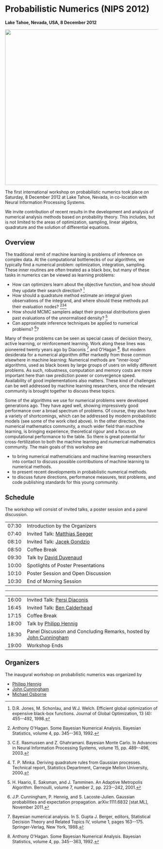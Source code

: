 # Probabilistic Numerics (NIPS 2012)

**Lake Tahoe, Nevada, USA, 8 December 2012**

<img src="../../_static/img/meetings/PASCAL2.png" width="512" align="center">

The first international workshop on probabilistic numerics took place on Saturday, 8 December 2012 at Lake Tahoe, Nevada, in co-location with Neural Information Processing Systems.

We invite contribution of recent results in the development and analysis of numerical analysis methods based on probability theory. This includes, but is not limited to the areas of optimization, sampling, linear algebra, quadrature and the solution of differential equations.

## Overview

The traditional remit of machine learning is problems of inference on complex data. At the computational bottlenecks of our algorithms, we typically find a numerical problem: optimization, integration, sampling. These inner routines are often treated as a black box, but many of these tasks in numerics can be viewed as learning problems:

- How can optimizers learn about the objective function, and how should they update their search direction? [^1]
- How should a quadrature method estimate an integral given observations of the integrand, and where should these methods put their evaluation nodes? [^2][^3][^4]
- How should MCMC samplers adapt their proposal distributions given past evaluations of the unnormalised density? [^5]
- Can approximate inference techniques be applied to numerical problems? [^6]?

Many of these problems can be seen as special cases of decision theory, active learning, or reinforcement learning. Work along these lines was pioneered twenty years ago by Diaconis [^7] and O'Hagan [^2]. But modern desiderata for a numerical algorithm differ markedly from those common elsewhere in machine learning: Numerical methods are "inner-loop" algorithms, used as black boxes by large groups of users on wildly different problems. As such, robustness, computation and memory costs are more important here than raw prediction power or convergence speed. Availability of good implementations also matters. These kind of challenges can be well addressed by machine learning researchers, once the relevant community is brought together to discuss these topics.

Some of the algorithms we use for numerical problems were developed generations ago. They have aged well, showing impressively good performance over a broad spectrum of problems. Of course, they also have a variety of shortcomings, which can be addressed by modern probabilistic models (see some of the work cited above). In the other direction, the numerical mathematics community, a much wider field than machine learning, is bringing experience, theoretical rigour and a focus on computational performance to the table. So there is great potential for cross-fertilization to both the machine learning and numerical mathematics community. The main goals of this workshop are

- to bring numerical mathematicians and machine learning researchers into contact to discuss possible contributions of machine learning to numerical methods.
- to present recent developments in probabilistic numerical methods.
- to discuss future directions, performance measures, test problems, and code publishing standards for this young community.

[^1]: D.R. Jones, M. Schonlau, and W.J. Welch. Efficient global optimization of expensive black-box functions. Journal of Global Optimization, 13 (4): 455--492, 1998.
[^2]: Anthony O'Hagan. Some Bayesian Numerical Analysis. Bayesian Statistics, volume 4, pp. 345--363, 1992.
[^3]: C.E. Rasmussen and Z. Ghahramani. Bayesian Monte Carlo. In Advances in Neural Information Processing Systems, volume 15, pp. 489--496, 2003.
[^4]: T. P. Minka. Deriving quadrature rules from Gaussian processes. Technical report, Statistics Department, Carnegie Mellon University, 2000.
[^5]: H. Haario, E. Saksman, and J. Tamminen. An Adaptive Metropolis Algorithm. Bernoulli, volume 7, number 2, pp. 223--242, 2001.
[^6]: J.P. Cunningham, P. Hennig, and S. Lacoste-Julien. Gaussian probabilities and expectation propagation. arXiv:1111.6832 [stat.ML], November 2011.
[^7]: Bayesian numerical analysis. In S. Gupta J. Berger, editors, Statistical Decision Theory and Related Topics IV, volume 1, pages 163--175. Springer-Verlag, New York, 1988.


## Schedule

The workshop will consist of invited talks, a poster session and a panel discussion.

<table>
	<tr><td width="50">07:30</td><td width="700">Introduction by
	  the Organizers</td></tr>
	<tr><td width="50">07:40</td><td width="700">Invited Talk:
	<a href="http://lapmal.epfl.ch/"> Matthias
       Seeger</a></td></tr>
	<tr><td width="50">08:10</td><td width="700">Invited Talk:
	  <a href="http://www.maths.ed.ac.uk/~gondzio/">Jacek Gondzio
       </a></td></tr>
	<tr><td width="50">08:50</td><td width="700">Coffee Break</td></tr>
	<tr><td width="50">09:30</td><td width="700">Talk by <a href="http://mlg.eng.cam.ac.uk/duvenaud/">David
	Duvenaud</a></td></tr>
	<tr><td width="50">10:00</td><td width="700">Spotlights of
	Poster Presentations</td></tr>
	<tr><td width="50">10:10</td><td width="700">Poster Session and
	Open Discussion</td></tr>
	<tr><td width="50">10:30</td><td width="700">End of Morning
	Session</td></tr>
      </table><hr>
     <table>
	<tr><td width="50">16:00</td><td width="700">Invited Talk:
	<a href="http://www-stat.stanford.edu/~cgates/PERSI/">Persi
       Diaconis</a></td></tr>
	<tr><td width="50">16:45</td><td width="700">Invited Talk:
	<a href="http://www.ucl.ac.uk/statistics/people/bencalderhead">Ben
       Calderhead</a></td></tr>
	<tr><td width="50">17:15</td><td width="700">Coffee Break
	</td></tr>
	<tr><td width="50">18:00</td><td width="700">Talk by <a href="http://www.is.tuebingen.mpg.de/nc/employee/details/phennig.html#=0">Philipp Hennig</a>
	</td></tr>
	<tr><td width="50">18:30</td><td width="700">Panel Discussion
	and Concluding Remarks, hosted by <a href="http://cunningham.wustl.edu">John Cunningham</a>
	</td></tr>
	<tr><td width="50">19:00</td><td width="700">Workshop Ends
	</td></tr>
</table>

## Organizers

The inaugural workshop on probabilistic numerics was organized by
- [Philipp Hennig](https://uni-tuebingen.de/fakultaeten/mathematisch-naturwissenschaftliche-fakultaet/fachbereiche/informatik/lehrstuehle/methoden-des-maschinellen-lernens/personen/philipp-hennig/)
- [John Cunningham](https://stat.columbia.edu/~cunningham/)
- [Michael Osborne](https://www.robots.ox.ac.uk/~mosb/)

